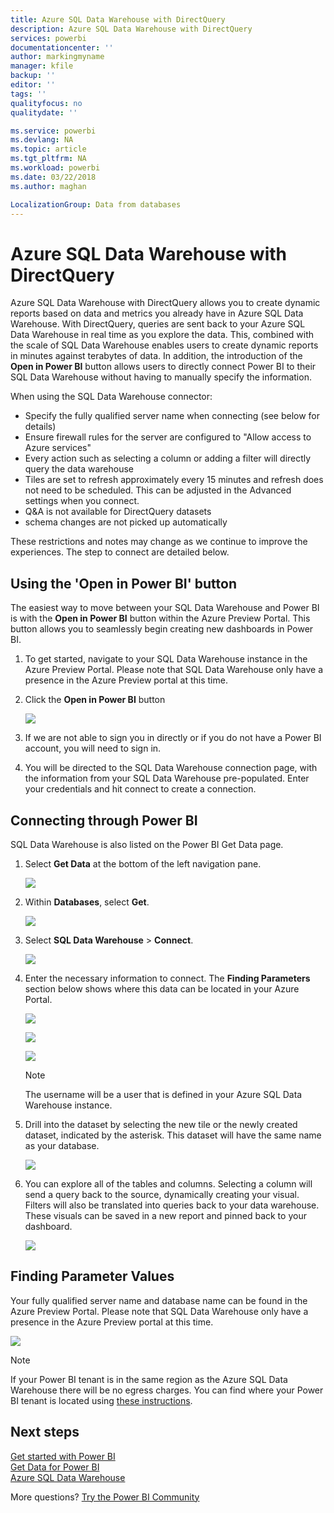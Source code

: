 ```yaml
---
title: Azure SQL Data Warehouse with DirectQuery
description: Azure SQL Data Warehouse with DirectQuery
services: powerbi
documentationcenter: ''
author: markingmyname
manager: kfile
backup: ''
editor: ''
tags: ''
qualityfocus: no
qualitydate: ''

ms.service: powerbi
ms.devlang: NA
ms.topic: article
ms.tgt_pltfrm: NA
ms.workload: powerbi
ms.date: 03/22/2018
ms.author: maghan

LocalizationGroup: Data from databases
---
```

# Azure SQL Data Warehouse with DirectQuery
Azure SQL Data Warehouse with DirectQuery allows you to create dynamic reports based on data and metrics you already have in Azure SQL Data Warehouse. With DirectQuery, queries are sent back to your Azure SQL Data Warehouse in real time as you explore the data. This, combined with the scale of SQL Data Warehouse enables users to create dynamic reports in minutes against terabytes of data. In addition, the introduction of the **Open in Power BI** button allows users to directly connect Power BI to their SQL Data Warehouse without having to manually specify the information.

When using the SQL Data Warehouse connector:

* Specify the fully qualified server name when connecting (see below for details)
* Ensure firewall rules for the server are configured to "Allow access to Azure services"
* Every action such as selecting a column or adding a filter will directly query the data warehouse
* Tiles are set to refresh approximately every 15 minutes and refresh does not need to be scheduled.  This can be adjusted in the Advanced settings when you connect.
* Q&A is not available for DirectQuery datasets
* schema changes are not picked up automatically

These restrictions and notes may change as we continue to improve the experiences. The step to connect are detailed below.

## Using the 'Open in Power BI' button
The easiest way to move between your SQL Data Warehouse and Power BI is with the **Open in Power BI** button within the Azure Preview Portal. This button allows you to seamlessly begin creating new dashboards in Power BI.

1. To get started, navigate to your SQL Data Warehouse instance in the Azure Preview Portal. Please note that SQL Data Warehouse only have a presence in the Azure Preview portal at this time.
2. Click the **Open in Power BI** button
   
    ![](media/service-azure-sql-data-warehouse-with-direct-connect/openinpowerbi.png)
3. If we are not able to sign you in directly or if you do not have a Power BI account, you will need to sign in.
4. You will be directed to the SQL Data Warehouse connection page, with the information from your SQL Data Warehouse pre-populated. Enter your credentials and hit connect to create a connection.

## Connecting through Power BI
SQL Data Warehouse is also listed on the Power BI Get Data page. 

1. Select **Get Data** at the bottom of the left navigation pane.  
   
    ![](media/service-azure-sql-data-warehouse-with-direct-connect/getdatabutton.png)
2. Within **Databases**, select **Get**.
   
    ![](media/service-azure-sql-data-warehouse-with-direct-connect/databases.png)
3. Select **SQL Data Warehouse** \> **Connect**.
   
    ![](media/service-azure-sql-data-warehouse-with-direct-connect/azuresqldatawarehouseconnect.png)
4. Enter the necessary information to connect. The **Finding Parameters** section below shows where this data can be located in your Azure Portal.
   
    ![](media/service-azure-sql-data-warehouse-with-direct-connect/servername.png)
   
    ![](media/service-azure-sql-data-warehouse-with-direct-connect/servernamewithadvanced.png)
   
    ![](media/service-azure-sql-data-warehouse-with-direct-connect/username.png)
   
   > [!NOTE]
   > The username will be a user that is defined in your Azure SQL Data Warehouse instance.
   > 
   > 
5. Drill into the dataset by selecting the new tile or the newly created dataset, indicated by the asterisk. This dataset will have the same name as your database.
   
    ![](media/service-azure-sql-data-warehouse-with-direct-connect/dataset2.png)
6. You can explore all of the tables and columns. Selecting a column will send a query back to the source, dynamically creating your visual. Filters will also be translated into queries back to your data warehouse. These visuals can be saved in a new report and pinned back to your dashboard.
   
    ![](media/service-azure-sql-data-warehouse-with-direct-connect/explore3.png)

## Finding Parameter Values
Your fully qualified server name and database name can be found in the Azure Preview Portal. Please note that SQL Data Warehouse only have a presence in the Azure Preview portal at this time.

![](media/service-azure-sql-data-warehouse-with-direct-connect/azureportal.png)

> [!NOTE]
> If your Power BI tenant is in the same region as the Azure SQL Data Warehouse there will be no egress charges. You can find where your Power BI tenant is located using [these instructions](https://docs.microsoft.com/en-us/power-bi/service-admin-where-is-my-tenant-located).
>

## Next steps
[Get started with Power BI](service-get-started.md)  
[Get Data for Power BI](service-get-data.md)  
[Azure SQL Data Warehouse](https://azure.microsoft.com/en-us/documentation/services/sql-data-warehouse/)  

More questions? [Try the Power BI Community](http://community.powerbi.com/)

